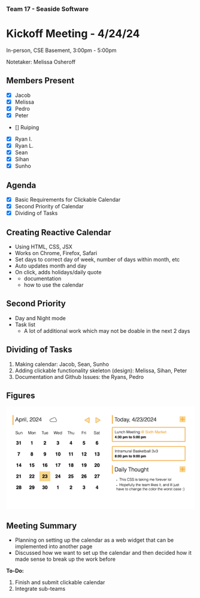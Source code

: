 ### Team 17 - Seaside Software
# Kickoff Meeting - 4/24/24
In-person, CSE Basement, 3:00pm - 5:00pm

Notetaker: Melissa Osheroff

## Members Present
- [x] Jacob
- [x] Melissa
- [x] Pedro
- [x] Peter
- [] Ruiping
- [x] Ryan I.
- [x] Ryan L.
- [x] Sean
- [x] Sihan
- [x] Sunho

## Agenda
- [x] Basic Requirements for Clickable Calendar
- [x] Second Priority of Calendar
- [x] Dividing of Tasks

## Creating Reactive Calendar
- Using HTML, CSS, JSX
- Works on Chrome, Firefox, Safari
- Set days to correct day of week, number of days within month, etc
- Auto updates month and day
- On click, adds holidays/daily quote
- - documentation
  - how to use the calendar
  
## Second Priority
- Day and Night mode
- Task list 
  - A lot of additional work which may not be doable in the next 2 days

## Dividing of Tasks
1. Making calendar: Jacob, Sean, Sunho
2. Adding clickable functionality skeleton (design):  Melissa, Sihan, Peter
3. Documentation and Github Issues: the Ryans, Pedro


## Figures
![Sunho's Css Draft](admin/misc/image_720.png)

## Meeting Summary
- Planning on setting up the calendar as a web widget that can be implemented into another page
- Discussed how we want to set up the calendar and then decided how it made sense to break up the work before 

**To-Do:**
1. Finish and submit clickable calendar
2. Integrate sub-teams
